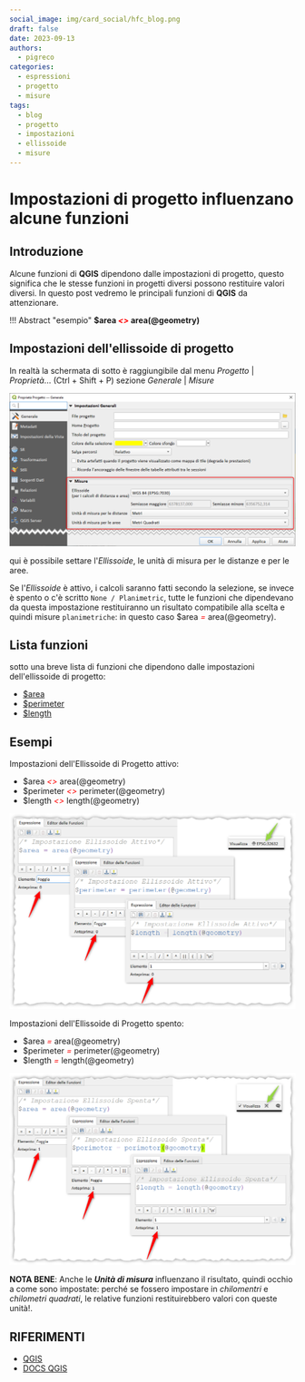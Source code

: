 ```yaml
---
social_image: img/card_social/hfc_blog.png
draft: false
date: 2023-09-13
authors:
  - pigreco
categories:
  - espressioni
  - progetto
  - misure
tags:
  - blog
  - progetto
  - impostazioni
  - ellissoide
  - misure
---
```


# Impostazioni di progetto influenzano alcune funzioni

## Introduzione

Alcune funzioni di **QGIS** dipendono dalle impostazioni di progetto, questo significa che le stesse funzioni in progetti diversi possono restituire valori diversi. In questo post vedremo le principali funzioni di **QGIS** da attenzionare.

!!! Abstract "esempio"
    **$area _<span style="color:red;"><></span>_ area(@geometry)**

<!-- more -->

## Impostazioni dell'ellissoide di progetto

In realtà la schermata di sotto è raggiungibile dal menu _Progetto_ | _Proprietà_... (Ctrl + Shift + P) sezione _Generale_ | _Misure_

[![](./img_01.png)](./img_01.png)

qui è possibile settare l'_Ellissoide_, le unità di misura per le distanze e per le aree.

Se l'_Ellissoide_ è attivo, i calcoli saranno fatti secondo la selezione, se invece è spento o c'è scritto `None / Planimetric`, tutte le funzioni che dipendevano da questa impostazione restituiranno un risultato compatibile alla scelta e quindi misure `planimetriche`: in questo caso $area _<span style="color:red;">=</span>_ area(@geometry).

## Lista funzioni

sotto una breve lista di funzioni che dipendono dalle impostazioni dell'ellissoide di progetto:

- [$area](../../../gr_funzioni/geometria/geometria_unico.md#area)
- [$perimeter](../../../gr_funzioni/geometria/geometria_unico.md#perimeter)
- [$length](../../../gr_funzioni/geometria/geometria_unico.md#length)

## Esempi

Impostazioni dell'Ellissoide di Progetto attivo:

- $area _<span style="color:red;"><></span>_ area(@geometry)
- $perimeter _<span style="color:red;"><></span>_ perimeter(@geometry)
- $length _<span style="color:red;"><></span>_ length(@geometry)

[![](./img_02.png)](./img_02.png)

Impostazioni dell'Ellissoide di Progetto spento:

- $area _<span style="color:red;">=</span>_ area(@geometry)
- $perimeter _<span style="color:red;">=</span>_ perimeter(@geometry)
- $length _<span style="color:red;">=</span>_ length(@geometry)

[![](./img_03.png)](./img_03.png)

**NOTA BENE**: Anche le _**Unità di misura**_ influenzano il risultato, quindi occhio a come sono impostate: perché se fossero impostare in _chilomentri_ e _chilometri quadrati_, le relative funzioni restituirebbero valori con queste unità!.

## RIFERIMENTI

- [QGIS](https://www.qgis.org/it/site/)
- [DOCS QGIS](https://www.qgis.org/it/docs/index.html)
